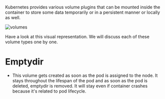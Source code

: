 Kubernetes provides various volume plugins that can be mounted inside the container to store some data temporarily or in a persistent manner or locally as well.


![volumes](https://user-images.githubusercontent.com/98219227/209423945-c55e7873-a074-425e-aacb-bd89cabf7ad8.png)


Have a look at this visual representation.
We will discuss each of these volume types one by one.

# Emptydir #

* This volume gets created as soon as the pod is assigned to the node. It stays throughout the lifespan of the pod and as soon as the pod is deleted, emptydir is removed. It will stay even if container crashes because it's related to pod lifecycle.
